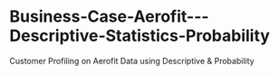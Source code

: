 # Business-Case-Aerofit---Descriptive-Statistics-Probability
Customer Profiling on Aerofit Data using Descriptive &amp; Probability 
